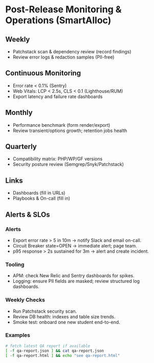 # Post-Release Monitoring & Operations (SmartAlloc)

## Weekly
- Patchstack scan & dependency review (record findings)
- Review error logs & redaction samples (PII-free)

## Continuous Monitoring
- Error rate < 0.1% (Sentry)
- Web Vitals: LCP < 2.5s, CLS < 0.1 (Lighthouse/RUM)
- Export latency and failure rate dashboards

## Monthly
- Performance benchmark (form render/export)
- Review transient/options growth; retention jobs health

## Quarterly
- Compatibility matrix: PHP/WP/GF versions
- Security posture review (Semgrep/Snyk/Patchstack)

## Links
- Dashboards (fill in URLs)
- Playbooks & On-call (fill in)

## Alerts & SLOs

### Alerts
- Export error rate > 5 in 10m → notify Slack and email on-call.
- Circuit Breaker state=OPEN → immediate alert; page team.
- p95 response > 2s sustained for 3m → alert and create incident.

### Tooling
- APM: check New Relic and Sentry dashboards for spikes.
- Logging: ensure PII fields are masked; review structured log dashboards.

### Weekly Checks
- Run Patchstack security scan.
- Review DB health: indexes and table size trends.
- Smoke test: onboard one new student end-to-end.

### Examples
```bash
# fetch latest QA report if available
[ -f qa-report.json ] && cat qa-report.json
[ -f qa-report.html ] && echo "see qa-report.html"
```
